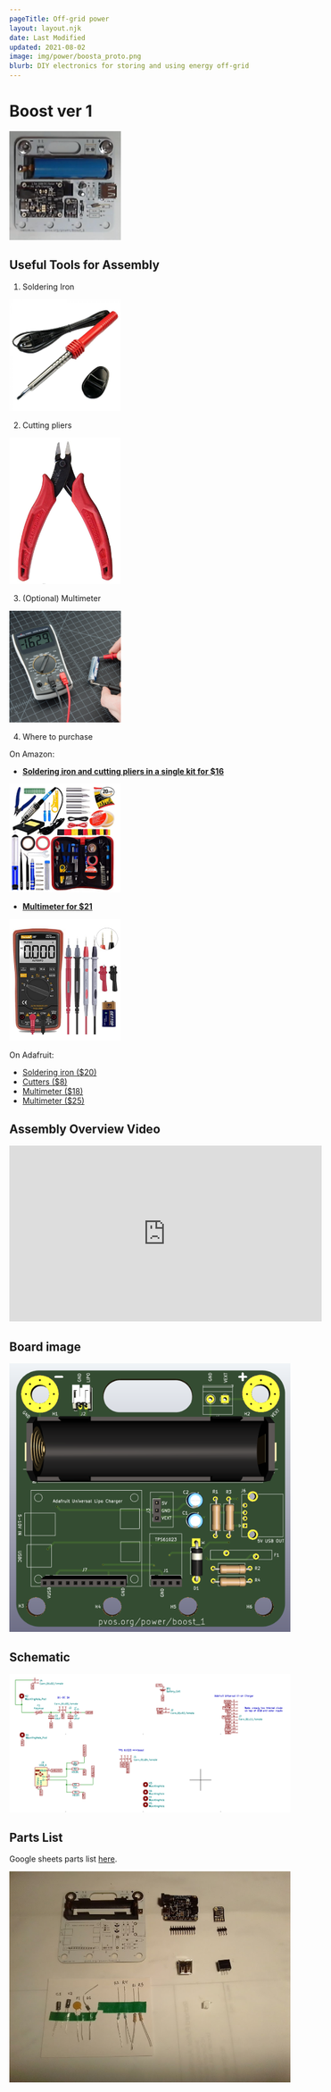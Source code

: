 ```yaml
---
pageTitle: Off-grid power
layout: layout.njk
date: Last Modified
updated: 2021-08-02
image: img/power/boosta_proto.png
blurb: DIY electronics for storing and using energy off-grid
---
```


# Boost ver 1

<img src="/img/boost/boostv1.png" width=200px>

## Useful Tools for Assembly 

1. Soldering Iron

<img src="/img/boost/soldering_iron.jpg" width=200px>

2. Cutting pliers

<img src="/img/boost/pliers.png" width=200px>

3. (Optional) Multimeter

<img src="/img/boost/multimeter_sparkfun.jpg" width=200px>

4. Where to purchase 

On Amazon:

- [**Soldering iron and cutting pliers in a single kit for $16**](https://www.amazon.com/Soldering-Iron-Kit-Temperature-Desoldering/dp/B07S61WT16/ref=psdc_3207126011_t1_B07PDK3MX1)

<a href="https://www.amazon.com/Soldering-Iron-Kit-Temperature-Desoldering/dp/B07S61WT16/ref=psdc_3207126011_t1_B07PDK3MX1"><img src="/img/boost/soldering_kit.png" width=200px></a>

- [**Multimeter for $21**](https://www.amazon.com/Soldering-Iron-Kit-Temperature-Desoldering/dp/B07S61WT16/ref=psdc_3207126011_t1_B07PDK3MX1) 

<a href="https://www.amazon.com/Soldering-Iron-Kit-Temperature-Desoldering/dp/B07S61WT16/ref=psdc_3207126011_t1_B07PDK3MX1"><img src="/img/boost/multimeter.png" width=200px></a>

On Adafruit:

- [Soldering iron ($20)](https://www.adafruit.com/product/3685)
- [Cutters ($8)](https://www.adafruit.com/product/152)
- [Multimeter ($18)](https://www.adafruit.com/product/2034)
- [Multimeter ($25)](https://www.adafruit.com/product/850)


## Assembly Overview Video

<iframe width="560" height="315" src="https://www.youtube.com/embed/AXWXSolYAI8" title="YouTube video player" frameborder="0" allow="accelerometer; autoplay; clipboard-write; encrypted-media; gyroscope; picture-in-picture" allowfullscreen></iframe>

## Board image

![](/img/boost/board.png)

## Schematic

[![](/img/boost/schematic.png)](/img/boost/boosta.pdf)


## Parts List

Google sheets parts list [here](https://docs.google.com/spreadsheets/d/1SSv-qiHzVkntU7v8pnGAcpxlCwBbYCUFDfs7P6XYWlM/edit?usp=sharing).

![](/img/boost/boost_annotations.jpg)



